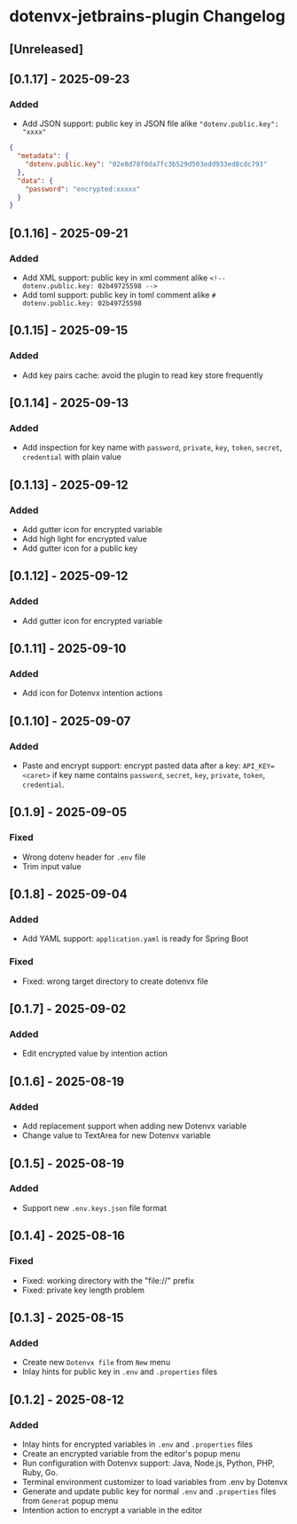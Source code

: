 <!-- Keep a Changelog guide -> https://keepachangelog.com -->

# dotenvx-jetbrains-plugin Changelog

## [Unreleased]

## [0.1.17] - 2025-09-23

### Added

- Add JSON support: public key in JSON file alike `"dotenv.public.key": "xxxx"`
 
```json
{
  "metadata": {
    "dotenv.public.key": "02e8d78f0da7fc3b529d503edd933ed8cdc793"
  },
  "data": {
    "password": "encrypted:xxxxx"
  }
}
```

## [0.1.16] - 2025-09-21

### Added

- Add XML support: public key in xml comment alike `<!-- dotenv.public.key: 02b49725598 -->`
- Add toml support: public key in toml comment alike `# dotenv.public.key: 02b49725598`

## [0.1.15] - 2025-09-15

### Added

- Add key pairs cache: avoid the plugin to read key store frequently

## [0.1.14] - 2025-09-13

### Added

- Add inspection for key name with `password`, `private`, `key`, `token`, `secret`, `credential` with plain value

## [0.1.13] - 2025-09-12

### Added

- Add gutter icon for encrypted variable
- Add high light for encrypted value
- Add gutter icon for a public key

## [0.1.12] - 2025-09-12

### Added

- Add gutter icon for encrypted variable

## [0.1.11] - 2025-09-10

### Added

- Add icon for Dotenvx intention actions

## [0.1.10] - 2025-09-07

### Added

- Paste and encrypt support: encrypt pasted data after a key: `API_KEY=<caret>` if key name contains `password`,
  `secret`, `key`, `private`, `token`, `credential`.

## [0.1.9] - 2025-09-05

### Fixed

- Wrong dotenv header for `.env` file
- Trim input value

## [0.1.8] - 2025-09-04

### Added

- Add YAML support: `application.yaml` is ready for Spring Boot

### Fixed

- Fixed: wrong target directory to create dotenvx file

## [0.1.7] - 2025-09-02

### Added

- Edit encrypted value by intention action

## [0.1.6] - 2025-08-19

### Added

- Add replacement support when adding new Dotenvx variable
- Change value to TextArea for new Dotenvx variable

## [0.1.5] - 2025-08-19

### Added

- Support new `.env.keys.json` file format

## [0.1.4] - 2025-08-16

### Fixed

- Fixed: working directory with the "file://" prefix
- Fixed: private key length problem

## [0.1.3] - 2025-08-15

### Added

- Create new `Dotenvx file` from `New` menu
- Inlay hints for public key in `.env` and `.properties` files

## [0.1.2] - 2025-08-12

### Added

- Inlay hints for encrypted variables in `.env` and `.properties` files
- Create an encrypted variable from the editor's popup menu
- Run configuration with Dotenvx support: Java, Node.js, Python, PHP, Ruby, Go.
- Terminal environment customizer to load variables from .env by Dotenvx
- Generate and update public key for normal `.env` and `.properties` files from `Generat` popup menu
- Intention action to encrypt a variable in the editor

